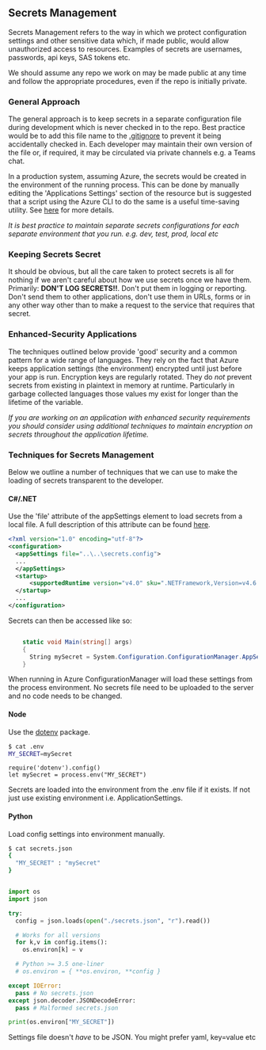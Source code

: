 ## Secrets Management

Secrets Management refers to the way in which we protect configuration settings and other sensitive data which, if 
made public, would allow unauthorized access to resources. Examples of secrets are usernames, passwords, api keys, SAS 
tokens etc.

We should assume any repo we work on may be made public at any time and follow the appropriate procedures, even if 
the repo is initially private.

### General Approach

The general approach is to keep secrets in a separate configuration file during development which is never checked in 
to the repo. Best practice would be to add this file name to the [.gitignore](https://git-scm.com/docs/gitignore) to prevent it being accidentally checked in.
Each developer may maintain their own version of the file or, if required, it may be circulated via private channels e.g. a Teams chat.

In a production system, assuming Azure, the secrets would be created in the environment of the running process. This can be done by manually editing the 'Applications Settings' section of the resource but is suggested that a script using
the Azure CLI to do the same is a useful time-saving utility. See [here](https://docs.microsoft.com/en-us/cli/azure/webapp/config/appsettings?view=azure-cli-latest) for more details.

*It is best practice to maintain separate secrets configurations for each separate environment that you run. e.g. dev, test, prod, local etc*

### Keeping Secrets Secret

It should be obvious, but all the care taken to protect secrets is all for nothing if we aren't careful about how we use secrets once we have them. Primarily: **DON'T LOG SECRETS!!**. Don't put them in logging or reporting. Don't send them to other applications, don't use them in URLs, forms or in any other way other than to make a request to the service that requires that secret.

### Enhanced-Security Applications

The techniques outlined below provide 'good' security and a common pattern for a wide range of languages. They rely on 
the fact that Azure keeps application settings (the environment) encrypted until just before your app is run. Encryption keys are regularly rotated. They do *not* prevent secrets from existing in plaintext in memory at runtime. Particularly in garbage collected languages those values my exist for longer than the lifetime of the variable.

*If you are working on an application with enhanced security requirements you should consider using additional techniques to maintain encryption on secrets throughout the application lifetime.*


### Techniques for Secrets Management

Below we outline a number of techniques that we can use to make the loading of secrets transparent to the 
developer.

#### C#/.NET

Use the 'file' attribute of the appSettings element to load secrets from a local file. A full description of this attribute can be found [here](https://docs.microsoft.com/en-us/dotnet/framework/configure-apps/file-schema/appsettings/appsettings-element-for-configuration).


``` XML
<?xml version="1.0" encoding="utf-8"?>
<configuration>
  <appSettings file="..\..\secrets.config">
  ...
  </appSettings>
  <startup> 
      <supportedRuntime version="v4.0" sku=".NETFramework,Version=v4.6.1" />
  </startup>
  ...
</configuration>
```

Secrets can then be accessed like so:

```C#

    static void Main(string[] args) 
    {
      String mySecret = System.Configuration.ConfigurationManager.AppSettings["mySecret"];
    }
```

When running in Azure ConfigurationManager will load these settings from the process environment. No secrets file need to be uploaded to the server and no code needs to be changed.

#### Node

Use the [dotenv](https://www.npmjs.com/package/dotenv) package.

```bash
$ cat .env
MY_SECRET=mySecret
```

```node
require('dotenv').config()
let mySecret = process.env("MY_SECRET")
```

Secrets are loaded into the environment from the .env file if it exists. If not just use existing environment i.e. ApplicationSettings.

#### Python

Load config settings into environment manually.

```bash
$ cat secrets.json
{
  "MY_SECRET" : "mySecret"
}
```


```Python

import os
import json

try:
  config = json.loads(open("./secrets.json", "r").read())

  # Works for all versions
  for k,v in config.items():
    os.environ[k] = v

  # Python >= 3.5 one-liner
  # os.environ = { **os.environ, **config }

except IOError:
  pass # No secrets.json
except json.decoder.JSONDecodeError:
  pass # Malformed secrets.json

print(os.environ["MY_SECRET"])

```

Settings file doesn't *have* to be JSON. You might prefer yaml, key=value etc

